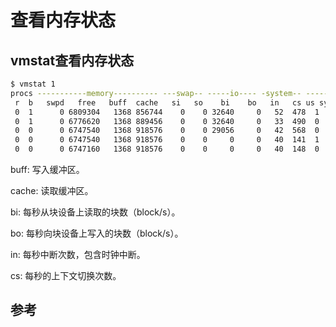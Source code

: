 <!-- toc -->
# 查看内存状态

## vmstat查看内存状态

```sh
$ vmstat 1
procs -----------memory---------- ---swap-- -----io---- -system-- ------cpu-----
 r  b   swpd   free   buff  cache   si   so    bi    bo   in   cs us sy id wa st
 0  1      0 6809304   1368 856744    0    0 32640     0   52  478  1  0 50 49  0
 0  1      0 6776620   1368 889456    0    0 32640     0   33  490  0  0 50 49  0
 0  0      0 6747540   1368 918576    0    0 29056     0   42  568  0  0 56 44  0
 0  0      0 6747540   1368 918576    0    0     0     0   40  141  1  0 100  0  0
 0  0      0 6747160   1368 918576    0    0     0     0   40  148  0  1 99  0  0
```

buff: 写入缓冲区。

cache: 读取缓冲区。

bi: 每秒从块设备上读取的块数（block/s）。

bo: 每秒向块设备上写入的块数（block/s）。

in: 每秒中断次数，包含时钟中断。

cs: 每秒的上下文切换次数。

## 参考
